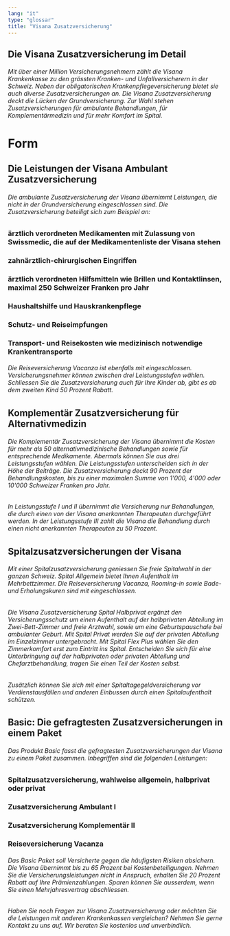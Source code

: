 ```yaml
---
lang: "it"
type: "glossar"
title: "Visana Zusatzversicherung"
---
```


## Die Visana Zusatzversicherung im Detail

###### Mit über einer Million Versicherungsnehmern zählt die Visana Krankenkasse zu den grössten Kranken- und Unfallversicherern in der Schweiz. Neben der obligatorischen Krankenpflegeversicherung bietet sie auch diverse Zusatzversicherungen an. Die Visana Zusatzversicherung deckt die Lücken der Grundversicherung. Zur Wahl stehen Zusatzversicherungen für ambulante Behandlungen, für Komplementärmedizin und für mehr Komfort im Spital.

# Form

## Die Leistungen der Visana Ambulant Zusatzversicherung

###### Die ambulante Zusatzversicherung der Visana übernimmt Leistungen, die nicht in der Grundversicherung eingeschlossen sind. Die Zusatzversicherung beteiligt sich zum Beispiel an:

### ärztlich verordneten Medikamenten mit Zulassung von Swissmedic, die auf der Medikamentenliste der Visana stehen

### zahnärztlich-chirurgischen Eingriffen

### ärztlich verordneten Hilfsmitteln wie Brillen und Kontaktlinsen, maximal 250 Schweizer Franken pro Jahr

### Haushaltshilfe und Hauskrankenpflege

### Schutz- und Reiseimpfungen

### Transport- und Reisekosten wie medizinisch notwendige Krankentransporte

###### Die Reiseversicherung Vacanza ist ebenfalls mit eingeschlossen. Versicherungsnehmer können zwischen drei Leistungsstufen wählen. Schliessen Sie die Zusatzversicherung auch für Ihre Kinder ab, gibt es ab dem zweiten Kind 50 Prozent Rabatt.

## Komplementär Zusatzversicherung für Alternativmedizin

###### Die Komplementär Zusatzversicherung der Visana übernimmt die Kosten für mehr als 50 alternativmedizinische Behandlungen sowie für entsprechende Medikamente. Abermals können Sie aus drei Leistungsstufen wählen. Die Leistungsstufen unterscheiden sich in der Höhe der Beiträge. Die Zusatzversicherung deckt 90 Prozent der Behandlungskosten, bis zu einer maximalen Summe von 1'000, 4'000 oder 10'000 Schweizer Franken pro Jahr.

###### In Leistungsstufe I und II übernimmt die Versicherung nur Behandlungen, die durch einen von der Visana anerkannten Therapeuten durchgeführt werden. In der Leistungsstufe III zahlt die Visana die Behandlung durch einen nicht anerkannten Therapeuten zu 50 Prozent.

## Spitalzusatzversicherungen der Visana

###### Mit einer Spitalzusatzversicherung geniessen Sie freie Spitalwahl in der ganzen Schweiz. Spital Allgemein bietet Ihnen Aufenthalt im Mehrbettzimmer. Die Reiseversicherung Vacanza, Rooming-in sowie Bade- und Erholungskuren sind mit eingeschlossen.

###### Die Visana Zusatzversicherung Spital Halbprivat ergänzt den Versicherungsschutz um einen Aufenthalt auf der halbprivaten Abteilung im Zwei-Bett-Zimmer und freie Arztwahl, sowie um eine Geburtspauschale bei ambulanter Geburt. Mit Spital Privat werden Sie auf der privaten Abteilung im Einzelzimmer untergebracht. Mit Spital Flex Plus wählen Sie den Zimmerkomfort erst zum Eintritt ins Spital. Entscheiden Sie sich für eine Unterbringung auf der halbprivaten oder privaten Abteilung und Chefarztbehandlung, tragen Sie einen Teil der Kosten selbst.

###### Zusätzlich können Sie sich mit einer Spitaltagegeldversicherung vor Verdienstausfällen und anderen Einbussen durch einen Spitalaufenthalt schützen.

## Basic: Die gefragtesten Zusatzversicherungen in einem Paket

###### Das Produkt Basic fasst die gefragtesten Zusatzversicherungen der Visana zu einem Paket zusammen. Inbegriffen sind die folgenden Leistungen:

### Spitalzusatzversicherung, wahlweise allgemein, halbprivat oder privat

### Zusatzversicherung Ambulant I

### Zusatzversicherung Komplementär II

### Reiseversicherung Vacanza

###### Das Basic Paket soll Versicherte gegen die häufigsten Risiken absichern. Die Visana übernimmt bis zu 65 Prozent bei Kostenbeteiligungen. Nehmen Sie die Versicherungsleistungen nicht in Anspruch, erhalten Sie 20 Prozent Rabatt auf Ihre Prämienzahlungen. Sparen können Sie ausserdem, wenn Sie einen Mehrjahresvertrag abschliessen.

###### Haben Sie noch Fragen zur Visana Zusatzversicherung oder möchten Sie die Leistungen mit anderen Krankenkassen vergleichen? Nehmen Sie gerne Kontakt zu uns auf. Wir beraten Sie kostenlos und unverbindlich.
